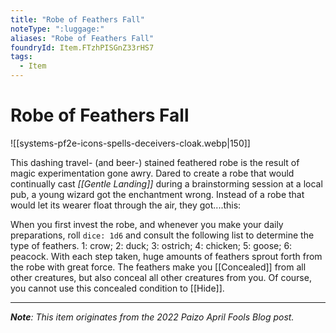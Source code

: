 ```yaml
---
title: "Robe of Feathers Fall"
noteType: ":luggage:"
aliases: "Robe of Feathers Fall"
foundryId: Item.FTzhPISGnZ33rHS7
tags:
  - Item
---
```


# Robe of Feathers Fall
![[systems-pf2e-icons-spells-deceivers-cloak.webp|150]]

This dashing travel- (and beer-) stained feathered robe is the result of magic experimentation gone awry. Dared to create a robe that would continually cast _[[Gentle Landing]]_ during a brainstorming session at a local pub, a young wizard got the enchantment wrong. Instead of a robe that would let its wearer float through the air, they got....this:

When you first invest the robe, and whenever you make your daily preparations, roll `dice: 1d6` and consult the following list to determine the type of feathers. 1: crow; 2: duck; 3: ostrich; 4: chicken; 5: goose; 6: peacock. With each step taken, huge amounts of feathers sprout forth from the robe with great force. The feathers make you [[Concealed]] from all other creatures, but also conceal all other creatures from you. Of course, you cannot use this concealed condition to [[Hide]].

* * *

_**Note**: This item originates from the 2022 Paizo April Fools Blog post._
